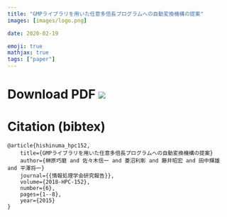 ```yaml
---
title: "GMPライブラリを用いた任意多倍長プログラムへの自動変換機構の提案"
images: [images/logo.png]

date: 2020-02-19

emoji: true
mathjax: true
tags: ["paper"]
---
```


# Download PDF [![](https://storage.googleapis.com/numa_blog/etc/icon_pdf.png)][1] 

[1]: https://storage.googleapis.com/numa_blog/publications/HPC152_sakakibara.pdf

# Citation (bibtex)

```
@article{hishinuma_hpc152,
	title={GMPライブラリを用いた任意多倍長プログラムへの自動変換機構の提案}
	author={榊原巧磨 and 佐々木信一 and 菱沼利彰 and 藤井昭宏 and 田中輝雄 and 平澤将一}
	journal={{情報処理学会研究報告}},
	volume={2018-HPC-152},
	number={6},
	pages={1--8},
	year={2015}
}
```
